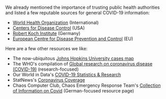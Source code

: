 We already mentioned the importance of trusting public health authorities and listed a few reputable sources for general COVID-19 information: 

* [World Health Organization](https://www.who.int/emergencies/diseases/novel-coronavirus-2019) (International)
* [Centers for Disease Control](https://www.cdc.gov/coronavirus/2019-ncov/index.html) (USA)
* [Robert Koch Institute](https://www.rki.de/DE/Content/InfAZ/N/Neuartiges_Coronavirus/nCoV.html) (Germany)
* [European Centre for Disease Prevention and Control](https://www.ecdc.europa.eu/en) (EU) 

Here are a few other resources we like: 

* The now-ubiquitous [Johns Hopkins University cases map](https://coronavirus.jhu.edu/map.html) 
* The WHO's compilation of [Global research on coronavirus disease (COVID-19)](https://www.who.int/emergencies/diseases/novel-coronavirus-2019/global-research-on-novel-coronavirus-2019-ncov) (research-focused)
* Our World in Data's [COVID-19 Statistics & Research](https://ourworldindata.org/coronavirus)
* StatNews's [Coronavirus Coverage](https://www.statnews.com/tag/coronavirus/?utm_source=website&utm_campaign=coronavirus_alertsbar&utm_medium=w)
* Chaos Computer Club, Chaos Emergency Response Team's [Collection of Information on Covid](https://github.com/cwoomi/cert-covid19) (German-focused resource page) 

